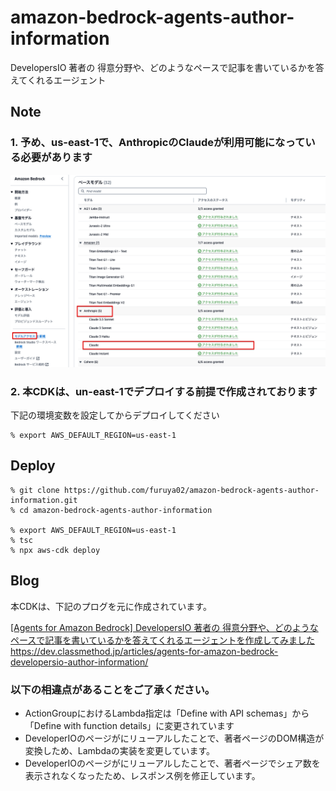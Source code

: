 # amazon-bedrock-agents-author-information

DevelopersIO 著者の 得意分野や、どのようなペースで記事を書いているかを答えてくれるエージェント

## Note

### 1. 予め、us-east-1で、AnthropicのClaudeが利用可能になっている必要があります

![](images/001.png)

### 2. 本CDKは、un-east-1でデプロイする前提で作成されております

下記の環境変数を設定してからデプロイしてください

```
% export AWS_DEFAULT_REGION=us-east-1
```

## Deploy

```
% git clone https://github.com/furuya02/amazon-bedrock-agents-author-information.git
% cd amazon-bedrock-agents-author-information

% export AWS_DEFAULT_REGION=us-east-1
% tsc
% npx aws-cdk deploy
```

## Blog

本CDKは、下記のプログを元に作成されています。

[[Agents for Amazon Bedrock] DevelopersIO 著者の 得意分野や、どのようなペースで記事を書いているかを答えてくれるエージェントを作成してみました](https://dev.classmethod.jp/articles/agents-for-amazon-bedrock-developersio-author-information/)
https://dev.classmethod.jp/articles/agents-for-amazon-bedrock-developersio-author-information/

### 以下の相違点があることをご了承ください。

- ActionGroupにおけるLambda指定は「Define with API schemas」から「Define with function details」に変更されています
- DeveloperIOのページがにリューアルしたことで、著者ページのDOM構造が変換しため、Lambdaの実装を変更しています。
- DeveloperIOのページがにリューアルしたことで、著者ページでシェア数を表示されなくなったため、レスポンス例を修正しています。
